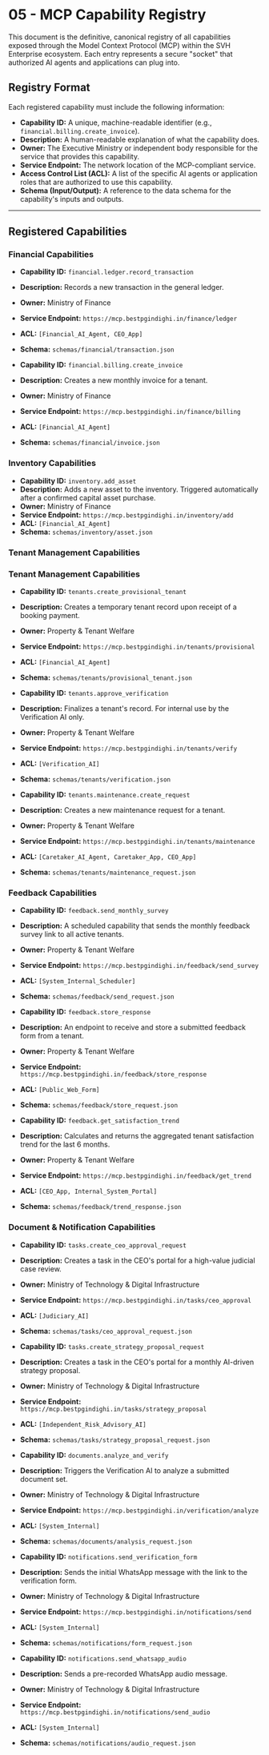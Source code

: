 # 05 - MCP Capability Registry

This document is the definitive, canonical registry of all capabilities exposed through the Model Context Protocol (MCP) within the SVH Enterprise ecosystem. Each entry represents a secure "socket" that authorized AI agents and applications can plug into.

## Registry Format

Each registered capability must include the following information:

- **Capability ID:** A unique, machine-readable identifier (e.g., `financial.billing.create_invoice`).
- **Description:** A human-readable explanation of what the capability does.
- **Owner:** The Executive Ministry or independent body responsible for the service that provides this capability.
- **Service Endpoint:** The network location of the MCP-compliant service.
- **Access Control List (ACL):** A list of the specific AI agents or application roles that are authorized to use this capability.
- **Schema (Input/Output):** A reference to the data schema for the capability's inputs and outputs.

---

## Registered Capabilities

### Financial Capabilities

- **Capability ID:** `financial.ledger.record_transaction`
- **Description:** Records a new transaction in the general ledger.
- **Owner:** Ministry of Finance
- **Service Endpoint:** `https://mcp.bestpgindighi.in/finance/ledger`
- **ACL:** `[Financial_AI_Agent, CEO_App]`
- **Schema:** `schemas/financial/transaction.json`

- **Capability ID:** `financial.billing.create_invoice`
- **Description:** Creates a new monthly invoice for a tenant.
- **Owner:** Ministry of Finance
- **Service Endpoint:** `https://mcp.bestpgindighi.in/finance/billing`
- **ACL:** `[Financial_AI_Agent]`
- **Schema:** `schemas/financial/invoice.json`

### Inventory Capabilities

- **Capability ID:** `inventory.add_asset`
- **Description:** Adds a new asset to the inventory. Triggered automatically after a confirmed capital asset purchase.
- **Owner:** Ministry of Finance
- **Service Endpoint:** `https://mcp.bestpgindighi.in/inventory/add`
- **ACL:** `[Financial_AI_Agent]`
- **Schema:** `schemas/inventory/asset.json`

### Tenant Management Capabilities

### Tenant Management Capabilities

- **Capability ID:** `tenants.create_provisional_tenant`
- **Description:** Creates a temporary tenant record upon receipt of a booking payment.
- **Owner:** Property & Tenant Welfare
- **Service Endpoint:** `https://mcp.bestpgindighi.in/tenants/provisional`
- **ACL:** `[Financial_AI_Agent]`
- **Schema:** `schemas/tenants/provisional_tenant.json`

- **Capability ID:** `tenants.approve_verification`
- **Description:** Finalizes a tenant's record. For internal use by the Verification AI only.
- **Owner:** Property & Tenant Welfare
- **Service Endpoint:** `https://mcp.bestpgindighi.in/tenants/verify`
- **ACL:** `[Verification_AI]`
- **Schema:** `schemas/tenants/verification.json`

- **Capability ID:** `tenants.maintenance.create_request`
- **Description:** Creates a new maintenance request for a tenant.
- **Owner:** Property & Tenant Welfare
- **Service Endpoint:** `https://mcp.bestpgindighi.in/tenants/maintenance`
- **ACL:** `[Caretaker_AI_Agent, Caretaker_App, CEO_App]`
- **Schema:** `schemas/tenants/maintenance_request.json`

### Feedback Capabilities

- **Capability ID:** `feedback.send_monthly_survey`
- **Description:** A scheduled capability that sends the monthly feedback survey link to all active tenants.
- **Owner:** Property & Tenant Welfare
- **Service Endpoint:** `https://mcp.bestpgindighi.in/feedback/send_survey`
- **ACL:** `[System_Internal_Scheduler]`
- **Schema:** `schemas/feedback/send_request.json`

- **Capability ID:** `feedback.store_response`
- **Description:** An endpoint to receive and store a submitted feedback form from a tenant.
- **Owner:** Property & Tenant Welfare
- **Service Endpoint:** `https://mcp.bestpgindighi.in/feedback/store_response`
- **ACL:** `[Public_Web_Form]`
- **Schema:** `schemas/feedback/store_request.json`

- **Capability ID:** `feedback.get_satisfaction_trend`
- **Description:** Calculates and returns the aggregated tenant satisfaction trend for the last 6 months.
- **Owner:** Property & Tenant Welfare
- **Service Endpoint:** `https://mcp.bestpgindighi.in/feedback/get_trend`
- **ACL:** `[CEO_App, Internal_System_Portal]`
- **Schema:** `schemas/feedback/trend_response.json`

### Document & Notification Capabilities

- **Capability ID:** `tasks.create_ceo_approval_request`
- **Description:** Creates a task in the CEO's portal for a high-value judicial case review.
- **Owner:** Ministry of Technology & Digital Infrastructure
- **Service Endpoint:** `https://mcp.bestpgindighi.in/tasks/ceo_approval`
- **ACL:** `[Judiciary_AI]`
- **Schema:** `schemas/tasks/ceo_approval_request.json`

- **Capability ID:** `tasks.create_strategy_proposal_request`
- **Description:** Creates a task in the CEO's portal for a monthly AI-driven strategy proposal.
- **Owner:** Ministry of Technology & Digital Infrastructure
- **Service Endpoint:** `https://mcp.bestpgindighi.in/tasks/strategy_proposal`
- **ACL:** `[Independent_Risk_Advisory_AI]`
- **Schema:** `schemas/tasks/strategy_proposal_request.json`

- **Capability ID:** `documents.analyze_and_verify`
- **Description:** Triggers the Verification AI to analyze a submitted document set.
- **Owner:** Ministry of Technology & Digital Infrastructure
- **Service Endpoint:** `https://mcp.bestpgindighi.in/verification/analyze`
- **ACL:** `[System_Internal]`
- **Schema:** `schemas/documents/analysis_request.json`

- **Capability ID:** `notifications.send_verification_form`
- **Description:** Sends the initial WhatsApp message with the link to the verification form.
- **Owner:** Ministry of Technology & Digital Infrastructure
- **Service Endpoint:** `https://mcp.bestpgindighi.in/notifications/send`
- **ACL:** `[System_Internal]`
- **Schema:** `schemas/notifications/form_request.json`

- **Capability ID:** `notifications.send_whatsapp_audio`
- **Description:** Sends a pre-recorded WhatsApp audio message.
- **Owner:** Ministry of Technology & Digital Infrastructure
- **Service Endpoint:** `https://mcp.bestpgindighi.in/notifications/send_audio`
- **ACL:** `[System_Internal]`
- **Schema:** `schemas/notifications/audio_request.json`
